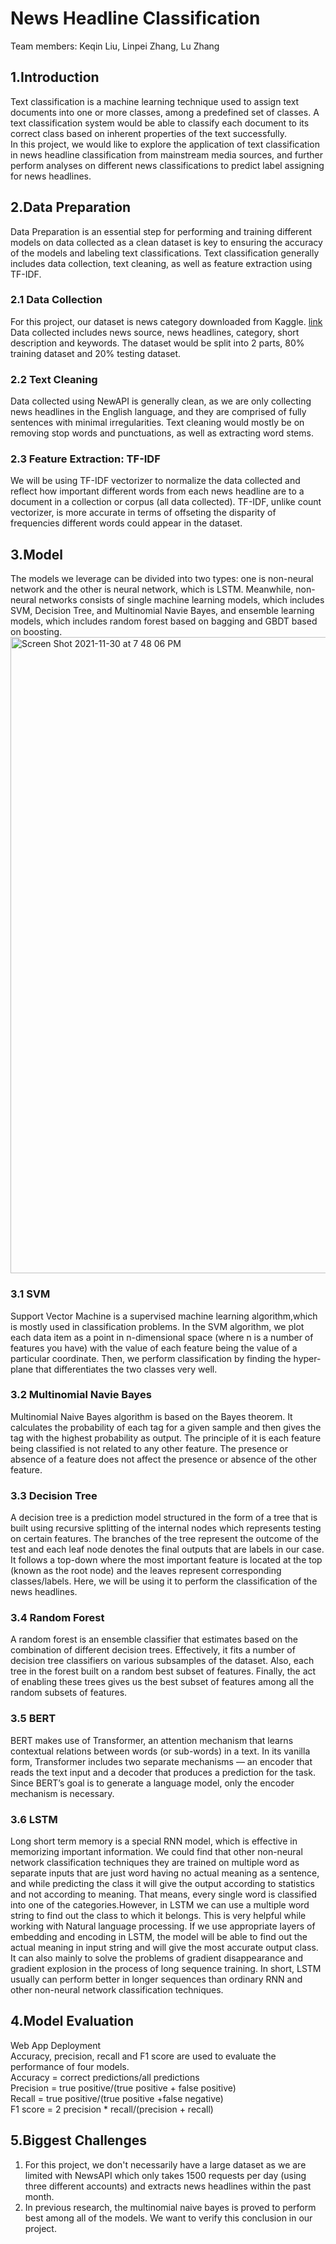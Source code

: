 # News Headline Classification 
Team members: Keqin Liu, Linpei Zhang, Lu Zhang
## 1.Introduction
Text classification is a machine learning technique used to assign text documents into one or more classes, among a predefined set of classes. A text classification system would be able to classify each document to its correct class based on inherent properties of the text successfully. <br>
In this project, we would like to explore the application of text classification in news headline classification from mainstream media sources, and further perform analyses on different news classifications to predict label assigning for news headlines.
## 2.Data Preparation
Data Preparation is an essential step for performing and training different models on data collected as a clean dataset is key to ensuring the accuracy of the models and labeling text classifications. Text classification generally includes data collection, text cleaning, as well as feature extraction using TF-IDF.
### 2.1 Data Collection
For this project, our dataset is news category downloaded from Kaggle. <a href="https://www.kaggle.com/setseries/news-category-dataset">link</a> Data collected includes news source, news headlines, category, short description and keywords. The dataset would be split into 2 parts, 80% training dataset and 20% testing dataset. 
### 2.2 Text Cleaning
Data collected using NewAPI is generally clean, as we are only collecting news headlines in the English language, and they are comprised of fully sentences with minimal irregularities. Text cleaning would mostly be on removing stop words and punctuations, as well as extracting word stems.
### 2.3 Feature Extraction: TF-IDF
We will be using TF-IDF vectorizer to normalize the data collected and reflect how important different words from each news headline are to a document in a collection or corpus (all data collected). TF-IDF, unlike count vectorizer, is more accurate in terms of offseting the disparity of frequencies different words could appear in the dataset.
## 3.Model
The models we leverage can be divided into two types: one is non-neural network and the other is neural network, which is LSTM. Meanwhile, non-neural networks consists of single machine learning models, which includes SVM, Decision Tree, and Multinomial Navie Bayes, and ensemble learning models, which includes random forest based on bagging and GBDT based on boosting.
<img width="1018" alt="Screen Shot 2021-11-30 at 7 48 06 PM" src="https://user-images.githubusercontent.com/89560257/144151492-1540833f-a9cc-4f0b-8f8c-2992542caf76.png">
### 3.1 SVM
Support Vector Machine is a supervised machine learning algorithm,which is mostly used in classification problems. In the SVM algorithm, we plot each data item as a point in n-dimensional space (where n is a number of features you have) with the value of each feature being the value of a particular coordinate. Then, we perform classification by finding the hyper-plane that differentiates the two classes very well.
### 3.2 Multinomial Navie Bayes
Multinomial Naive Bayes algorithm is based on the Bayes theorem. It calculates the probability of each tag for a given sample and then gives the tag with the highest probability as output. The principle of it is each feature being classified is not related to any other feature. The presence or absence of a feature does not affect the presence or absence of the other feature.
### 3.3 Decision Tree
A decision tree is a prediction model structured in the form of a tree that is built using recursive splitting of the internal nodes which represents testing on certain features. The branches of the tree represent the outcome of the test and each leaf node denotes the final outputs that are labels in our case. 
It follows a top-down where the most important feature is located at the top (known as the root node) and the leaves represent corresponding classes/labels. Here, we will be using it to perform the classification of the news headlines.
### 3.4 Random Forest
A random forest is an ensemble classifier that estimates based on the combination of different decision trees. Effectively, it fits a number of decision tree classifiers on various subsamples of the dataset. Also, each tree in the forest built on a random best subset of features. Finally, the act of enabling these trees gives us the best subset of features among all the random subsets of features. 
### 3.5 BERT
BERT makes use of Transformer, an attention mechanism that learns contextual relations between words (or sub-words) in a text. In its vanilla form, Transformer includes two separate mechanisms — an encoder that reads the text input and a decoder that produces a prediction for the task. Since BERT’s goal is to generate a language model, only the encoder mechanism is necessary. 
### 3.6 LSTM
Long short term memory is a special RNN model, which is effective in memorizing important information. We could find that other non-neural network classification techniques they are trained on multiple word as separate inputs that are just word having no actual meaning as a sentence, and while predicting the class it will give the output according to statistics and not according to meaning. That means, every single word is classified into one of the categories.However, in LSTM we can use a multiple word string to find out the class to which it belongs. This is very helpful while working with Natural language processing. If we use appropriate layers of embedding and encoding in LSTM, the model will be able to find out the actual meaning in input string and will give the most accurate output class. It can also mainly to solve the problems of gradient disappearance and gradient explosion in the process of long sequence training. In short, LSTM usually can perform better in longer sequences than ordinary RNN and other non-neural network classification techniques.
## 4.Model Evaluation
Web App Deployment\
Accuracy, precision, recall and F1 score are used to evaluate the performance of four models.\
Accuracy = correct predictions/all predictions\
Precision = true positive/(true positive + false positive)\
Recall = true positive/(true positive +false negative)\
F1 score = 2 precision * recall/(precision + recall)

## 5.Biggest Challenges
1. For this project, we don't necessarily have a large dataset as we are limited with NewsAPI which only takes 1500 requests per day (using three different accounts) and extracts news headlines within the past month.
2. In previous research, the multinomial naive bayes is proved to perform best among all of the models. We want to verify this conclusion in our project.


